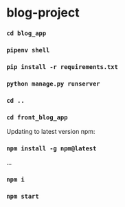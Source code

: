 # blog-project

### `cd blog_app`
### `pipenv shell`
### `pip install -r requirements.txt`
### `python manage.py runserver`

### `cd ..`
### `cd front_blog_app`

Updating to latest version npm:
### `npm install -g npm@latest`
...

### `npm i`
### `npm start`
